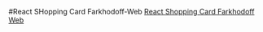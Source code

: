 #React SHopping Card Farkhodoff-Web
<a href="https://react-shopping-card-farkhodoff-me.netlify.app">React Shopping Card Farkhodoff Web</a>
